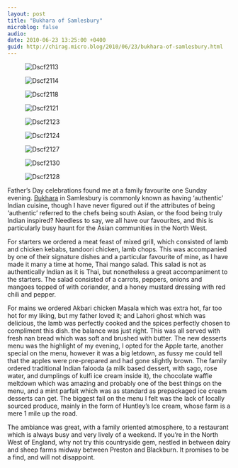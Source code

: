 ```yaml
---
layout: post
title: "Bukhara of Samlesbury"
microblog: false
audio: 
date: 2010-06-23 13:25:00 +0400
guid: http://chirag.micro.blog/2010/06/23/bukhara-of-samlesbury.html
---
```

<figure><img alt="Dscf2113" src="http://www.chirag.biz/uploads/2018/270d62baa2.jpg"></figure><figure><img alt="Dscf2114" src="http://www.chirag.biz/uploads/2018/e5a349a649.jpg"></figure><figure><img alt="Dscf2118" src="http://www.chirag.biz/uploads/2018/522afe7483.jpg"></figure><figure><img alt="Dscf2121" src="http://www.chirag.biz/uploads/2018/e2802541a1.jpg"></figure><figure><img alt="Dscf2123" src="http://www.chirag.biz/uploads/2018/b1e4e6d60e.jpg"></figure><figure><img alt="Dscf2124" src="http://www.chirag.biz/uploads/2018/23ec68380c.jpg"></figure><figure><img alt="Dscf2127" src="http://www.chirag.biz/uploads/2018/2d74b8a3c2.jpg"></figure><figure><img alt="Dscf2130" src="http://www.chirag.biz/uploads/2018/f0b88bc39e.jpg"></figure><figure><img alt="Dscf2128" src="http://www.chirag.biz/uploads/2018/9ce03e66e3.jpg"></figure><p>Father’s Day celebrations found me at a family favourite one Sunday evening. <a href="http://www.bukharasamlesbury.co.uk/" target="_blank">Bukhara</a> in Samlesbury is commonly known as having ‘authentic’ Indian cuisine, though I have never figured out if the attributes of being ‘authentic’ referred to the chefs being south Asian, or the food being truly Indian inspired? Needless to say, we all have our favourites, and this is particularly busy haunt for the Asian communities in the North West.</p>
<p>For starters we ordered a meat feast of mixed grill, which consisted of lamb and chicken kebabs, tandoori chicken, lamb chops. This was accompanied by one of their signature dishes and a particular favourite of mine, as I have made it many a time at home, Thai mango salad. This salad is not as authentically Indian as it is Thai, but nonetheless a great accompaniment to the starters. The salad consisted of a carrots, peppers, onions and mangoes topped of with coriander, and a honey mustard dressing with red chili and pepper.</p>
<p>For mains we ordered Akbari chicken Masala which was extra hot, far too hot for my liking, but my father loved it; and Lahori ghost which was delicious, the lamb was perfectly cooked and the spices perfectly chosen to compliment this dish. the balance was just right. This was all served with fresh nan bread which was soft and brushed with butter. The new desserts menu was the highlight of my evening, I opted for the Apple tarte, another special on the menu, however it was a big letdown, as fussy me could tell that the apples were pre-prepared and had gone slightly brown. The family ordered traditional Indian falooda (a milk based dessert, with sago, rose water, and dumplings of kulfi ice cream inside it), the chocolate waffle meltdown which was amazing and probably one of the best things on the menu, and a mint parfait which was as standard as prepackaged ice cream desserts can get. The biggest fail on the menu I felt was the lack of locally sourced produce, mainly in the form of Huntley’s Ice cream, whose farm is a mere 1 mile up the road.</p>
<p>The ambiance was great, with a family oriented atmosphere, to a restaurant which is always busy and very lively of a weekend. If you’re in the North West of England, why not try this countryside gem, nestled in between dairy and sheep farms midway between Preston and Blackburn. It promises to be a find, and will not disappoint.</p>
